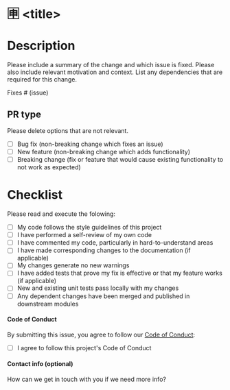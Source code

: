 # 🈸 \<title\>

# Description

Please include a summary of the change and which issue is fixed. Please also include relevant motivation and context. List any dependencies that are required for this change.

Fixes # (issue)

## PR type

Please delete options that are not relevant.

- [ ] Bug fix (non-breaking change which fixes an issue)
- [ ] New feature (non-breaking change which adds functionality)
- [ ] Breaking change (fix or feature that would cause existing functionality to not work as expected)

# Checklist

Please read and execute the folowing:

- [ ] My code follows the style guidelines of this project
- [ ] I have performed a self-review of my own code
- [ ] I have commented my code, particularly in hard-to-understand areas
- [ ] I have made corresponding changes to the documentation (if applicable)
- [ ] My changes generate no new warnings
- [ ] I have added tests that prove my fix is effective or that my feature works (if applicable)
- [ ] New and existing unit tests pass locally with my changes
- [ ] Any dependent changes have been merged and published in downstream modules

#### Code of Conduct

By submitting this issue, you agree to follow our [Code of Conduct](/faebryk/faebryk/blob/main/docs/CODE_OF_CONDUCT.md):

- [ ] I agree to follow this project's Code of Conduct

#### Contact info (optional)
How can we get in touch with you if we need more info?
